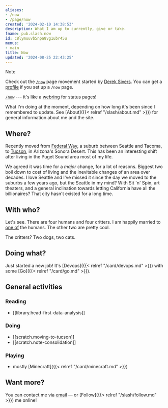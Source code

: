 ```yaml
---
aliases:
- /now
- /page/now
created: '2024-02-10 14:38:53'
description: What I am up to currently, give or take.
fname: pub.slash.now
id: c8lymuuvb5npa8vg1ubr45u
menus:
- main
title: Now
updated: '2024-08-25 22:43:25'
---
```


> [!NOTE]
> Check out the [`/now`](https://sive.rs/nowff) page movement started by [Derek Sivers](https://sive.rs). You can get a [profile](https://nownownow.com/p/2ugf) if you set up a `/now` page.
>
> [`/now`](https://nownownow.com) --- it's like a [webring](https://en.wikipedia.org/wiki/Webring) for status pages!

What I'm doing at the moment, depending on how long it's been since I remembered to update. See [About]({{< relref "/slash/about.md" >}}) for general information about me and the site.

## Where?

Recently moved from [Federal Way](https://www.cityoffederalway.com), a suburb between Seattle and Tacoma, to [Tucson](https://www.visittucson.org), in Arizona's Sonora Desert. This has been an interesting shift after living in the Puget Sound area most of my life.

We agreed it was time for a *major* change, for a lot of reasons. Biggest two boil down to cost of living and the inevitable changes of an area over decades. I love Seattle and I've missed it since the day we moved to the suburbs a few years ago, but the Seattle in my mind? With Sit 'n' Spin, art theaters, and a general inclination towards letting California have all the billionaires? That city hasn't existed for a long time.

## With who?

Let's see. There are four humans and four critters. I am happily married to [one of](https://hackers.town/@IamMrsGeek) the humans. The other two are pretty cool.

The critters? Two dogs, two cats.

## Doing what?

Just started a new job! It's [Devops]({{< relref "/card/devops.md" >}}) with some [Go]({{< relref "/card/go.md" >}}).

## General activities

### Reading

- [[library.head-first-data-analysis]]

### Doing

- [[scratch.moving-to-tucson]]
- [[scratch.note-consolidation]]

### Playing

- mostly [Minecraft]({{< relref "/card/minecraft.md" >}})

## Want more?

You can contact me via [email](mailto:brianwisti@pobox.com) — or [Follow]({{< relref "/slash/follow.md" >}}) me online!